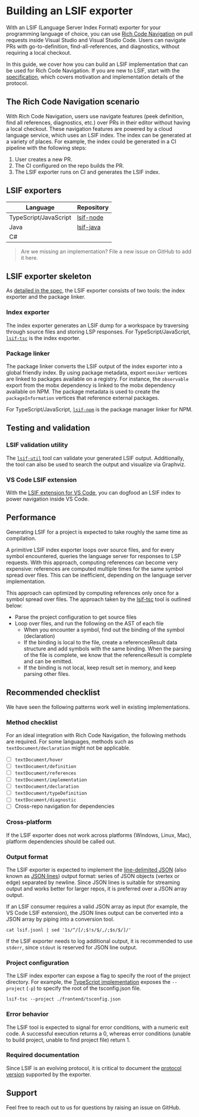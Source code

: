 # Building an LSIF exporter

With an LSIF (Language Server Index Format) exporter for your programming language of choice, you can use [Rich Code Navigation](https://code.visualstudio.com/blogs/2018/12/04/rich-navigation) on pull requests inside Visual Studio and Visual Studio Code. Users can navigate PRs with go-to-definition, find-all-references, and diagnostics, without requiring a local checkout.

In this guide, we cover how you can build an LSIF implementation that can be used for Rich Code Navigation. If you are new to LSIF, start with the [specification](specification.md), which covers motivation and implementation details of the protocol.

## The Rich Code Navigation scenario

With Rich Code Navigation, users use navigate features (peek definition, find all references, diagnostics, etc.) over PRs in their editor without having a local checkout. These navigation features are powered by a cloud language service, which uses an LSIF index. The index can be generated at a variety of places. For example, the index could be generated in a CI pipeline with the following steps:

1. User creates a new PR.
1. The CI configured on the repo builds the PR.
1. The LSIF exporter runs on CI and generates the LSIF index.

## LSIF exporters

| Language | Repository |
|--|--|
| TypeScript/JavaScript | [lsif-node](https://github.com/Microsoft/lsif-node) |
| Java | [lsif-java](https://github.com/Microsoft/lsif-java) |
| C# | |

> Are we missing an implementation? File a new issue on GitHub to add it here.

## LSIF exporter skeleton

As [detailed in the spec](specification.md#project-exports-and-external-imports), the LSIF exporter consists of two tools: the index exporter and the package linker.

### Index exporter

The index exporter generates an LSIF dump for a workspace by traversing through source files and storing LSP responses. For TypeScript/JavaScript, [`lsif-tsc`](https://github.com/Microsoft/lsif-node/tree/master/tsc) is the index exporter.

### Package linker

The package linker converts the LSIF output of the index exporter into a global friendly index. By using package metadata, export `moniker` vertices are linked to packages available on a registry. For instance, the `observable` export from the mobx dependency is linked to the mobx dependency available on NPM. The package metadata is used to create the `packageInformation` vertices that reference external packages.

For TypeScript/JavaScript, [`lsif-npm`](https://github.com/Microsoft/lsif-node/tree/master/npm) is the package manager linker for NPM.

## Testing and validation

### LSIF validation utility

The [`lsif-util`](https://github.com/microsoft/lsif-node/tree/master/util) tool can validate your generated LSIF output. Additionally, the tool can also be used to search the output and visualize via Graphviz.

### VS Code LSIF extension

With the [LSIF extension for VS Code](https://github.com/Microsoft/vscode-lsif-extension), you can dogfood an LSIF index to power navigation inside VS Code.

## Performance

Generating LSIF for a project is expected to take roughly the same time as compilation.

A primitive LSIF index exporter loops over source files, and for every symbol encountered, queries the language server for responses to LSP requests. With this approach, computing references can become very expensive: references are computed multiple times for the same symbol spread over files. This can be inefficient, depending on the language server implementation.

This approach can optimized by computing references only once for a symbol spread over files. The approach taken by the [lsif-tsc](https://github.com/Microsoft/lsif-node) tool is outlined below:

- Parse the project configuration to get source files
- Loop over files, and run the following on the AST of each file
  - When you encounter a symbol, find out the binding of the symbol (declaration)
  - If the binding is local to the file, create a referencesResult data structure and add symbols with the same binding. When the parsing of the file is complete, we know that the referenceResult is complete and can be emitted.
  - If the binding is not local, keep result set in memory, and keep parsing other files.

## Recommended checklist

We have seen the following patterns work well in existing implementations.

### Method checklist

For an ideal integration with Rich Code Navigation, the following methods are required. For some languages, methods such as `textDocument/declaration` might not be applicable.

- [ ] `textDocument/hover`
- [ ] `textDocument/definition`
- [ ] `textDocument/references`
- [ ] `textDocument/implementation`
- [ ] `textDocument/declaration`
- [ ] `textDocument/typeDefinition`
- [ ] `textDocument/diagnostic`
- [ ] Cross-repo navigation for dependencies

### Cross-platform

If the LSIF exporter does not work across platforms (Windows, Linux, Mac), platform dependencies should be called out.

### Output format

The LSIF exporter is expected to implement the [line-delimited JSON](https://en.wikipedia.org/wiki/JSON_streaming#Line-delimited_JSON) (also known as [JSON lines](http://jsonlines.org/)) output format: series of JSON objects (vertex or edge) separated by newline. Since JSON lines is suitable for streaming output and works better for larger repos, it is preferred over a JSON array output.

If an LSIF consumer requires a valid JSON array as input (for example, the VS Code LSIF extension), the JSON lines output can be converted into a JSON array by piping into a conversion tool.

```
cat lsif.jsonl | sed '1s/^/[/;$!s/$/,/;$s/$/]/'
```

If the LSIF exporter needs to log additional output, it is recommended to use `stderr`, since `stdout` is reserved for JSON line output.

### Project configuration

The LSIF index exporter can expose a flag to specify the root of the project directory. For example, the [TypeScript implementation](https://github.com/Microsoft/lsif-node) exposes the `--project` (`-p`) to specify the root of the tsconfig.json file.

```
lsif-tsc --project ./frontend/tsconfig.json
```

### Error behavior

The LSIF tool is expected to signal for error conditions, with a numeric exit code. A successful execution returns a 0, whereas error conditions (unable to build project, unable to find project file) return 1.

### Required documentation

Since LSIF is an evolving protocol, it is critical to document the [protocol version](specification.md#changelog) supported by the exporter.

## Support

Feel free to reach out to us for questions by raising an issue on GitHub.
